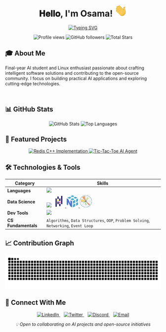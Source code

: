 <h1 align="center">
  𝐇𝐞𝐥𝐥𝐨, I'm Osama!
  <img src="GIF/Hi.gif" width="40px" />
</h1>

<p align="center">
  <a href="https://git.io/typing-svg">
    <img src="https://readme-typing-svg.herokuapp.com?font=Fira+Code&weight=500&size=22&duration=3000&pause=1000&color=6366F1&center=true&vCenter=true&random=false&width=600&lines=AI+Engineering+Enthusiast;Microsoft+Student+Ambassador;Open+Source+Contributor" alt="Typing SVG" />
  </a>
</p>
<p align="center">
  <img src="https://komarev.com/ghpvc/?username=Os14you&label=Profile%20views&color=6366F1&style=flat-square" alt="Profile views" />
  <img src="https://img.shields.io/github/followers/Os14you?label=Followers&style=flat-square&color=6366F1" alt="GitHub followers" />
  <img src="https://img.shields.io/github/stars/Os14you?label=Total%20Stars&style=flat-square&color=6366F1" alt="Total Stars" />
</p>

## 🎓 About Me

Final-year AI student and Linux enthusiast passionate about crafting intelligent software solutions and contributing to the open-source community. I focus on building practical AI applications and exploring cutting-edge technologies.

<br/>

<!-- <p align="center">
  <img src="https://komarev.com/ghpvc/?username=Os14you&label=Profile%20views&color=0e75b6&style=flat" alt="Os14you" /> •
  <img alt="𝙶𝚒𝚝𝙷𝚞𝚋 𝚏𝚘𝚕𝚕𝚘𝚠𝚎𝚛𝚜" src="https://img.shields.io/github/followers/Os14you"/> •
  <img src="https://img.shields.io/github/stars/Os14you?label=Stars" alt="𝚃𝚘𝚝𝚊𝚕 𝚂𝚝𝚊𝚛𝚜"/> 
</p>

<p align="center">
  <img height="150" width="150" src="WEBP/left.webp"/>
  <img align="center" src="https://github-readme-streak-stats.herokuapp.com/?user=Os14you&theme=dark&hide_border=true"/>
  <img height="150" width="150" src="WEBP/right.webp"/>
</p> -->




## 📊 GitHub Stats

<p align="center">
  <img width="49%" src="https://github-readme-stats.vercel.app/api?username=Os14you&show_icons=true&theme=tokyonight&hide_border=true&border_radius=10&count_private=true&include_all_commits=true" alt="GitHub Stats" />
  <img width="49%" src="https://github-readme-stats.vercel.app/api/top-langs/?username=Os14you&theme=tokyonight&hide_border=true&border_radius=10&layout=compact&langs_count=8" alt="Top Languages" />
</p>


<!-- ![𝚐𝚒𝚝𝚑𝚞𝚋 𝚐𝚛𝚊𝚙𝚑](https://github-readme-activity-graph.vercel.app/graph?username=Os14you&theme=react-dark&hide_border=true&area=true) -->

## 🚀 Featured Projects

<p align="center">
  <a href="https://github.com/Os14you/redis-cpp">
    <img width="49%" src="https://github-readme-stats.vercel.app/api/pin/?username=Os14you&repo=redis-cpp&theme=tokyonight&hide_border=true&border_radius=10" alt="Redis C++ Implementation" />
  </a>
  <a href="https://github.com/Os14you/Tic-Tac-Toe-with-agent-Cpp">
    <img width="49%" src="https://github-readme-stats.vercel.app/api/pin/?username=Os14you&repo=Tic-Tac-Toe-with-agent-Cpp&theme=tokyonight&hide_border=true&border_radius=10" alt="Tic-Tac-Toe AI Agent" />
  </a>
</p>

## 🛠️ Technologies & Tools
| Category          | Skills                                                                                                                                                             |
|-------------------|--------------------------------------------------------------------------------------------------------------------------------------------------------------------|
| **Languages** | <img src="https://skillicons.dev/icons?i=python,cpp,mysql,bash" />                                                                                                   |
| **Data Science** | <img src="https://skillicons.dev/icons?i=sklearn"/> <a href="https://pandas.pydata.org/" target="_blank" rel="noreferrer"> <img src="https://raw.githubusercontent.com/os14you/os14you/main/assets/Pandas.svg" alt="pandas" width="40" height="40"/> </a> <a href="https://numpy.org/" target="_blank" rel="noreferrer"> <img src="https://raw.githubusercontent.com/os14you/os14you/main/assets/NumPy.svg" alt="numpy" width="40" height="40"/> </a> <a href="https://matplotlib.org/" target="_blank" rel="noreferrer"> <img src="https://raw.githubusercontent.com/os14you/os14you/main/assets/Matplotlib.svg" alt="matplotlib" width="40" height="40"/> </a> |
| **Dev Tools** | <img src="https://skillicons.dev/icons?i=git,github,linux,vscode,redis" />                                                                                                      |
| **CS Fundamentals** | `Algorithms`, `Data Structures`, `OOP`, `Problem Solving`, `Networking`, `Event Loop`                                                                              |


## 📈 Contribution Graph

<picture>
  <source media="(prefers-color-scheme: dark)" srcset="https://github.com/Os14you/Os14you/blob/output/github-contribution-grid-snake-dark.svg">
  <source media="(prefers-color-scheme: light)" srcset="https://github.com/Os14you/Os14you/blob/output/github-contribution-grid-snake.svg">
  <img alt="GitHub contribution grid snake animation" src="https://github.com/Os14you/Os14you/blob/output/github-contribution-grid-snake.svg">
</picture>

## 🤝 Connect With Me

<p align="center">
  <a href="https://linkedin.com/in/os14you">
    <img src="https://skillicons.dev/icons?i=linkedin" alt="LinkedIn" />
  </a>
  &nbsp;&nbsp;
  <a href="https://twitter.com/os14you">
    <img src="https://skillicons.dev/icons?i=twitter" alt="Twitter" />
  </a>
  &nbsp;&nbsp;
  <a href="https://discord.com/users/os14you">
    <img src="https://skillicons.dev/icons?i=discord" alt="Discord" />
  </a>
  &nbsp;&nbsp;
  <a href="mailto:osama.yousef@tuta.io">
    <img src="https://skillicons.dev/icons?i=gmail" alt="Email" />
  </a>
</p>

<p align="center">
  <i>💡 Open to collaborating on AI projects and open-source initiatives</i>
</p>